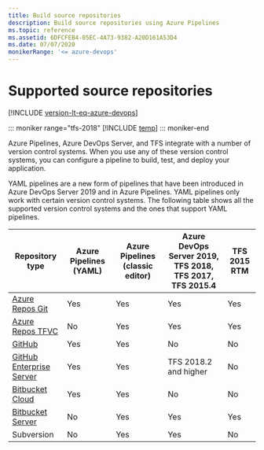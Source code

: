 ```yaml
---
title: Build source repositories
description: Build source repositories using Azure Pipelines
ms.topic: reference
ms.assetid: 6DFCFEB4-05EC-4A73-9382-A20D161A53D4
ms.date: 07/07/2020
monikerRange: '<= azure-devops'
---
```


# Supported source repositories

[!INCLUDE [version-lt-eq-azure-devops](../../includes/version-lt-eq-azure-devops.md)]

::: moniker range="tfs-2018"
[!INCLUDE [temp](../includes/concept-rename-note.md)]
::: moniker-end

Azure Pipelines, Azure DevOps Server, and TFS integrate with a number of version control systems. When you use any of these version control systems, you can configure a pipeline to build, test, and deploy your application.

YAML pipelines are a new form of pipelines that have been introduced in Azure DevOps Server 2019 and in Azure Pipelines. YAML pipelines only work with certain version control systems. The following table shows all the supported version control systems and the ones that support YAML pipelines.

| Repository type | Azure Pipelines (YAML) | Azure Pipelines (classic editor) | Azure DevOps Server 2019, TFS 2018, TFS 2017, TFS 2015.4 | TFS 2015 RTM |
|-|-|-|-|-|
| [Azure Repos Git](azure-repos-git.md)  |Yes|Yes|Yes|Yes
| [Azure Repos TFVC](tfvc.md)            |No|Yes|Yes|Yes
| [GitHub](github.md)                    |Yes|Yes|No|No
| [GitHub Enterprise Server](github-enterprise.md)     |Yes|Yes|TFS 2018.2 and higher|No
| [Bitbucket Cloud](bitbucket.md)        |Yes|Yes|No|No
| [Bitbucket Server](on-premises-bitbucket.md) |No|Yes|Yes|Yes
| Subversion                |No|Yes|Yes|No|

